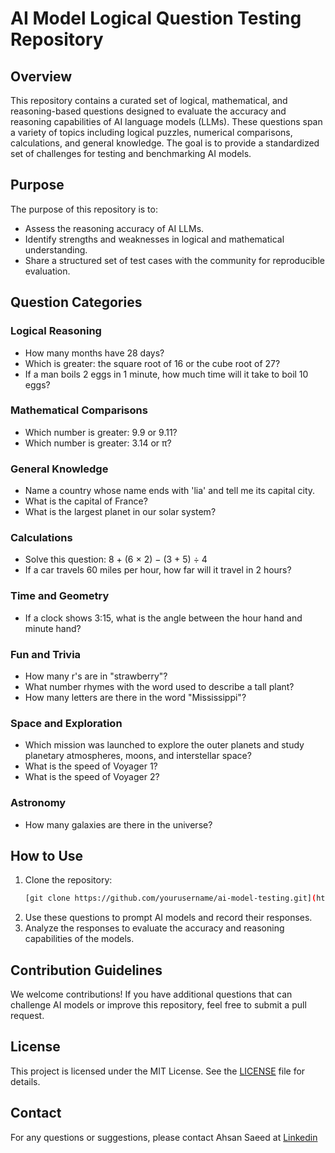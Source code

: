 # AI Model Logical Question Testing Repository

## Overview
This repository contains a curated set of logical, mathematical, and reasoning-based questions designed to evaluate the accuracy and reasoning capabilities of AI language models (LLMs). These questions span a variety of topics including logical puzzles, numerical comparisons, calculations, and general knowledge. The goal is to provide a standardized set of challenges for testing and benchmarking AI models.

## Purpose
The purpose of this repository is to:
- Assess the reasoning accuracy of AI LLMs.
- Identify strengths and weaknesses in logical and mathematical understanding.
- Share a structured set of test cases with the community for reproducible evaluation.

## Question Categories
### Logical Reasoning
- How many months have 28 days?
- Which is greater: the square root of 16 or the cube root of 27?
- If a man boils 2 eggs in 1 minute, how much time will it take to boil 10 eggs?

### Mathematical Comparisons
- Which number is greater: 9.9 or 9.11?
- Which number is greater: 3.14 or π?

### General Knowledge
- Name a country whose name ends with 'lia' and tell me its capital city.
- What is the capital of France?
- What is the largest planet in our solar system?

### Calculations
- Solve this question: 8 + (6 × 2) − (3 + 5) ÷ 4
- If a car travels 60 miles per hour, how far will it travel in 2 hours?

### Time and Geometry
- If a clock shows 3:15, what is the angle between the hour hand and minute hand?

### Fun and Trivia
- How many r's are in "strawberry"?
- What number rhymes with the word used to describe a tall plant?
- How many letters are there in the word "Mississippi"?

### Space and Exploration
- Which mission was launched to explore the outer planets and study planetary atmospheres, moons, and interstellar space?
- What is the speed of Voyager 1?
- What is the speed of Voyager 2?

### Astronomy
- How many galaxies are there in the universe?

## How to Use
1. Clone the repository:
   ```bash
   [git clone https://github.com/yourusername/ai-model-testing.git](https://github.com/thehsansaeed/Questions-for-AI-Model-Testing.git)
   ```
2. Use these questions to prompt AI models and record their responses.
3. Analyze the responses to evaluate the accuracy and reasoning capabilities of the models.

## Contribution Guidelines
We welcome contributions! If you have additional questions that can challenge AI models or improve this repository, feel free to submit a pull request.

## License
This project is licensed under the MIT License. See the [LICENSE]([LICENSE](https://github.com/thehsansaeed/Questions-for-AI-Model-Testing/blob/main/LICENSE)) file for details.

## Contact
For any questions or suggestions, please contact Ahsan Saeed at [Linkedin](https://www.linkedin.com/in/ahsensaeed/)
